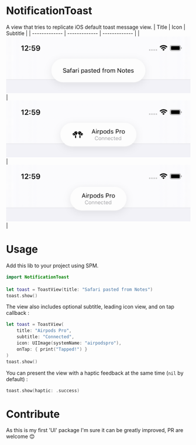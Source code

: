 
# NotificationToast

A view that tries to replicate iOS default toast message view.
| Title  | Icon | Subtitle |
| ------------- | ------------- | ------------- |
| ![Title](./Screenshots/title.png)  | ![Icon](./Screenshots/icon.png) | ![Subtitle](./Screenshots/subtitle.png) |

# Usage
Add this lib to your project using SPM.
```swift
import NotificationToast

let toast = ToastView(title: "Safari pasted from Notes")
toast.show()
```
The view also includes optional subtitle, leading icon view, and on tap callback :
```swift
let toast = ToastView(
    title: "Airpods Pro",
    subtitle: "Connected",
    icon: UIImage(systemName: "airpodspro"),
    onTap: { print("Tapped!") }
)
toast.show()
```
You can present the view with a haptic feedback at the same time (`nil` by default) :
```swift
toast.show(haptic: .success)
```

# Contribute
As this is my first 'UI' package I'm sure it can be greatly improved, PR are welcome 😊

